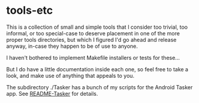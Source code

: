 
# tools-etc

This is a collection of small and simple tools that I consider too trivial,
too informal, or too special-case to deserve placement in one of the more
proper tools directories, but which I figured I'd go ahead and release anyway,
in-case they happen to be of use to anyone.

I haven't bothered to implement Makefile installers or tests for these...

But I do have a little documentation inside each one, so feel free to take a
look, and make use of anything that appeals to you.


The subdirectory ./Tasker has a bunch of my scripts for the Android Tasker
app.  See [README-Tasker](Tasker/README-Tasker.md) for details.
